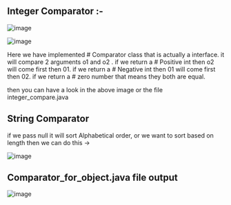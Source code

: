 ## Integer Comparator :- 
![image](https://github.com/user-attachments/assets/0fde57e1-00e7-40eb-ba9b-4ea4ec40fb76)

![image](https://github.com/user-attachments/assets/1931d825-f5a2-479a-bb72-fb83369178c2)

Here we have implemented # Comparator class that is actually a interface. 
it will compare 2 arguments o1 and o2 .
if we return a # Positive int then   o2 will come first then 01.
if we return a # Negative int then 01 will come first then 02.
if we return a # zero number that means they both are equal.


then you can have a look in the above image or the file integer_compare.java 


## String Comparator 

if we pass null it will sort Alphabetical order, 
or we want to  sort based on length then we can do this ->

![image](https://github.com/user-attachments/assets/9ea2c859-b8af-488b-af28-a0a744f19d79)


## Comparator_for_object.java file output

![image](https://github.com/user-attachments/assets/38b333cb-47e8-4be5-9f20-1e90b876b2f2)
